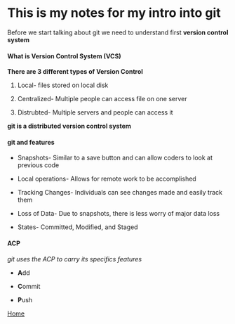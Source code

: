 # This is my notes for my intro into git

Before we start talking about git we need to understand first **version control system**

#### What is Version Control System (VCS) 

**There are 3 different types of Version Control**

1. Local- files stored on local disk

2. Centralized- Multiple people can access file on one server

3. Distrubted- Multiple servers and people can access it

**git is a distributed version control system** 

#### git and features 

- Snapshots- Similar to a save button and can allow coders to look at previous code 

- Local operations- Allows for remote work to be accomplished

- Tracking Changes- Individuals can see changes made and easily track them

- Loss of Data- Due to snapshots, there is less worry of major data loss

- States-  Committed, Modified, and Staged

#### ACP 

*git uses the ACP to carry its specifics features* 

* **A**dd 

* **C**ommit 

* **P**ush 

[Home](https://quekicruz.github.io/reading-notes/)